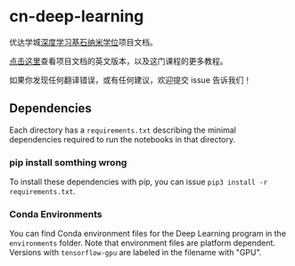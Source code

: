 # cn-deep-learning

优达学城[深度学习基石纳米学位](https://cn.udacity.com/course/deep-learning-nanodegree-foundation--nd101/)项目文档。

[点击这里](https://github.com/udacity/deep-learning)查看项目文档的英文版本，以及这门课程的更多教程。

如果你发现任何翻译错误，或有任何建议，欢迎提交 issue 告诉我们！





## Dependencies

Each directory has a `requirements.txt` describing the minimal dependencies required to run the notebooks in that directory.

### pip install somthing wrong

To install these dependencies with pip, you can issue `pip3 install -r requirements.txt`.

### Conda Environments

You can find Conda environment files for the Deep Learning program in the `environments` folder. Note that environment files are platform dependent. Versions with `tensorflow-gpu` are labeled in the filename with "GPU".
